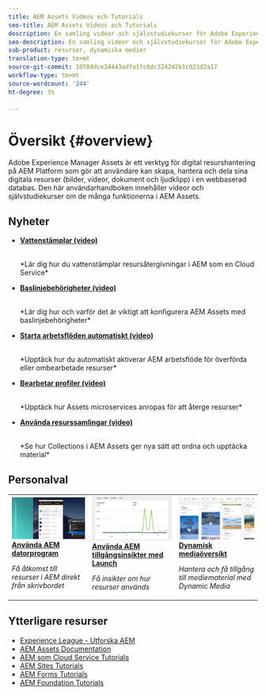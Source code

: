 ```yaml
---
title: AEM Assets Videos och Tutorials
seo-title: AEM Assets Videos och Tutorials
description: En samling videor och självstudiekurser för Adobe Experience Manager Assets
seo-description: En samling videor och självstudiekurser för Adobe Experience Manager Assets
sub-product: resurser, dynamiska medier
translation-type: tm+mt
source-git-commit: 10784dce34443adfa1fc6dc324242b1c021d2a17
workflow-type: tm+mt
source-wordcount: '244'
ht-degree: 3%

---
```



# Översikt {#overview}

Adobe Experience Manager Assets är ett verktyg för digital resurshantering på AEM Platform som gör att användare kan skapa, hantera och dela sina digitala resurser (bilder, videor, dokument och ljudklipp) i en webbaserad databas. Den här användarhandboken innehåller videor och självstudiekurser om de många funktionerna i AEM Assets.

## Nyheter

* **[Vattenstämplar (video)](./advanced/watermarks.md)**

   <br>
   *Lär dig hur du vattenstämplar resursåtergivningar i AEM som en Cloud Service*

* **[Baslinjebehörigheter (video)](./configuring/baseline-permissions.md)**

   <br>
   *Lär dig hur och varför det är viktigt att konfigurera AEM Assets med baslinjebehörigheter*

* **[Starta arbetsflöden automatiskt (video)](./configuring/auto-start-workflows.md)**

   <br>
   *Upptäck hur du automatiskt aktiverar AEM arbetsflöde för överförda eller ombearbetade resurser*

* **[Bearbetar profiler (video)](./configuring/processing-profiles.md)**

   <br>
   *Upptäck hur Assets microservices anropas för att återge resurser*

* **[Använda resurssamlingar (video)](./search-and-discovery/collections.md)**

   <br>
   *Se hur Collections i AEM Assets ger nya sätt att ordna och upptäcka material*

## Personalval

<table>
<td>
   <a href="./creative-workflows/aem-desktop-app.md">
   <img alt="Förbättrade smarta taggar" src="./assets/overview/desktop-app.png" />
   </a>
   <div>
      <a href="./creative-workflows/aem-desktop-app.md">
      <strong>Använda AEM datorprogram</strong>
      </a>
   </div>
   <p>
      <em>Få åtkomst till resurser i AEM direkt från skrivbordet</em>
   </p>
</td>
<td>
   <a href="./advanced/asset-insights-launch-tutorial.md">
   <img alt="AEM Assets Insights" src="./assets/overview/asset-insights.png"/>
   </a>
   <div>
      <a href="./advanced/asset-insights-launch-tutorial.md">
      <strong>Använda AEM tillgångsinsikter med Launch</strong>
      </a>
   </div>
   <p>
      <em>Få insikter om hur resurser används</em>
   <p>
</td>
<td>
   <a href="./dynamic-media/dynamic-media-overview-feature-video-use.md">
   <img alt="Dynamisk mediaöversikt" src="./assets/overview/dynamic-media.png" />
   </a>
   <div>
      <a href="./dynamic-media/dynamic-media-overview-feature-video-use.md">
      <strong>Dynamisk mediaöversikt</strong>
      </a>
   </div>
   <p>
      <em>Hantera och få tillgång till mediematerial med Dynamic Media</em>
   <p>
</td>
</table>

## Ytterligare resurser

* [Experience League - Utforska AEM](https://experienceleague.adobe.com/#recommended/solutions/experience-manager)
* [AEM Assets Documentation](https://helpx.adobe.com/experience-manager/6-5/assets/user-guide.html)
* [AEM som Cloud Service Tutorials](/help/cloud-service/overview.md)
* [AEM Sites Tutorials](/help/sites/overview.md)
* [AEM Forms Tutorials](/help/forms/overview.md)
* [AEM Foundation Tutorials](/help/foundation/overview.md)

